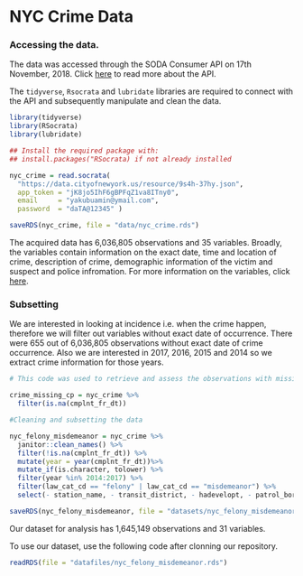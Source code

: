 NYC Crime Data
================

### Accessing the data.

The data was accessed through the SODA Consumer API on 17th November, 2018. Click [here](https://dev.socrata.com/consumers/getting-started.html) to read more about the API.

The `tidyverse`, `Rsocrata` and `lubridate` libraries are required to connect with the API and subsequently manipulate and clean the data.

``` r
library(tidyverse)
library(RSocrata)
library(lubridate)
```

``` r
## Install the required package with:
## install.packages("RSocrata) if not already installed

nyc_crime = read.socrata(
  "https://data.cityofnewyork.us/resource/9s4h-37hy.json",
  app_token = "jK8jo5IhF6gBPFqZ1va8ITny0",
  email     = "yakubuamin@ymail.com",
  password  = "daTA@12345" )

saveRDS(nyc_crime, file = "data/nyc_crime.rds")
```

The acquired data has 6,036,805 observations and 35 variables. Broadly, the variables contain information on the exact date, time and location of crime, description of crime, demographic information of the victim and suspect and police infromation. For more information on the variables, click [here](https://data.cityofnewyork.us/Public-Safety/NYPD-Complaint-Data-Historic/qgea-i56i).

### Subsetting

We are interested in looking at incidence i.e. when the crime happen, therefore we will filter out variables without exact date of occurrence. There were 655 out of 6,036,805 observations without exact date of crime occurrence. Also we are interested in 2017, 2016, 2015 and 2014 so we extract crime information for those years.

``` r
# This code was used to retrieve and assess the observations with missing date of crime occurrence

crime_missing_cp = nyc_crime %>% 
  filter(is.na(cmplnt_fr_dt))

#Cleaning and subsetting the data

nyc_felony_misdemeanor = nyc_crime %>% 
  janitor::clean_names() %>% 
  filter(!is.na(cmplnt_fr_dt)) %>%
  mutate(year = year(cmplnt_fr_dt))%>%
  mutate_if(is.character, tolower) %>% 
  filter(year %in% 2014:2017) %>% 
  filter(law_cat_cd == "felony" | law_cat_cd == "misdemeanor") %>% 
  select(- station_name, - transit_district, - hadevelopt, - patrol_boro, - housing_psa, - juris_desc)

saveRDS(nyc_felony_misdemeanor, file = "datasets/nyc_felony_misdemeanor.rds")
```

Our dataset for analysis has 1,645,149 observations and 31 variables.

To use our dataset, use the following code after clonning our repository.

``` r
readRDS(file = "datafiles/nyc_felony_misdemeanor.rds")
```
